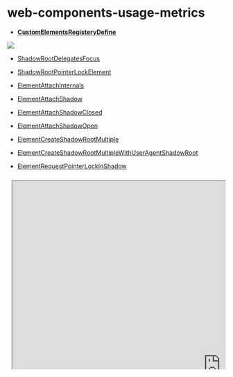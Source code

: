 # web-components-usage-metrics

* [**CustomElementsRegisteryDefine**](https://chromestatus.com/metrics/feature/timeline/popularity/1689)

![](https://i.imgur.com/cSNARIp.png)

* [ShadowRootDelegatesFocus](https://chromestatus.com/metrics/feature/timeline/popularity/1308)

* [ShadowRootPointerLockElement](https://chromestatus.com/metrics/feature/timeline/popularity/1422)

* [ElementAttachInternals](https://chromestatus.com/metrics/feature/timeline/popularity/3435)

* [ElementAttachShadow](https://chromestatus.com/metrics/feature/timeline/popularity/804)

* [ElementAttachShadowClosed](https://chromestatus.com/metrics/feature/timeline/popularity/908)

* [ElementAttachShadowOpen](https://chromestatus.com/metrics/feature/timeline/popularity/907)

* [ElementCreateShadowRootMultiple](https://chromestatus.com/metrics/feature/timeline/popularity/779)

* [ElementCreateShadowRootMultipleWithUserAgentShadowRoot](https://chromestatus.com/metrics/feature/timeline/popularity/800)

* [ElementRequestPointerLockInShadow](https://chromestatus.com/metrics/feature/timeline/popularity/1421)

<svg width="960" height="850">
  <g transform="translate(0, 0) rotate(0)">
    <foreignObject x="10" y="10" width="960" height="850">
      <body xmlns="http://www.w3.org/1999/xhtml">
        <iframe src="https://chromestatus.com/metrics/feature/timeline/popularity/1689" style="width:960px;height:850px"></iframe>
      </body>
    </foreignObject>
  </g>
</svg>
